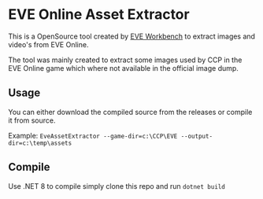 ﻿# EVE Online Asset Extractor
This is a OpenSource tool created by [EVE Workbench](https://eveworkbench.com) to extract images and video's from EVE Online.

The tool was mainly created to extract some images used by CCP in the EVE Online game which where not available in the official image dump.

## Usage
You can either download the compiled source from the releases or compile it from source.

Example: `EveAssetExtractor --game-dir=c:\CCP\EVE --output-dir=c:\temp\assets`

## Compile
Use .NET 8 to compile simply clone this repo and run `dotnet build`